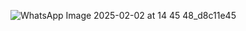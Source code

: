 ![WhatsApp Image 2025-02-02 at 14 45 48_d8c11e45](https://github.com/user-attachments/assets/264f35a2-0543-4afa-bfcc-4731563801bf)
